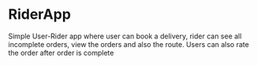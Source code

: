 # RiderApp
Simple User-Rider app where user can book a delivery, rider can see all incomplete orders, view the orders and also the route. Users can also rate the order after order is complete 
